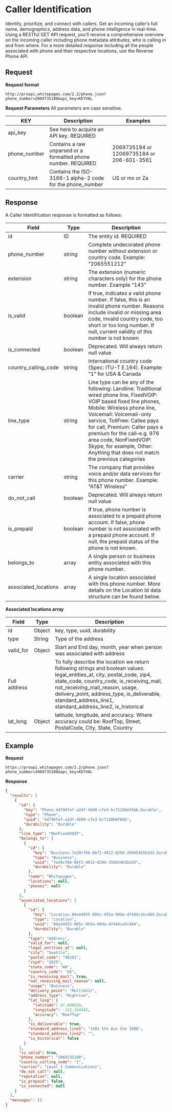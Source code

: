 # Caller Identification

Identify, prioritize, and connect with callers. Get an incoming caller’s full name, demographics, address data, and phone intelligence in real-time. Using a RESTful GET API request, you’ll receive a comprehensive overview on the incoming caller including phone metadata attributes, who is calling in and from where. For a more detailed response including all the people associated with phone and their respective locations, use the Reverse Phone API.

## Request
**Request format**

```
http://proapi.whitepages.com/2.2/phone.json?phone_number=2069735100&api_key=KEYVAL
```

**Request Parameters**
All parameters are case sensitive.

| KEY     | Description | Examples |
| ------- | ---- | ---- |
| api_key | See here to acquire an API key. REQUIRED | |
| phone_number | Contains a raw unparsed or a formatted phone number. REQUIRED | 2069735184 or 12069735184 or 206-601-3561 |
| country_hint | Contains the ISO-3166-1 alpha-2 code for the phone_number | US or mx or Za |

## Response
A Caller Identification response is formatted as follows:

| Field     | Type | Description |
| ------- | ---- | ---- |
| id | ID | The entity id. REQUIRED |
| phone_number | string | Complete undecorated phone number without extension or country code. Example: “2065551212” |
| extension | string | The extension (numeric characters only) for the phone number. Example “143”  |
| is_valid | boolean | If true, indicates a valid phone number. If false, this is an invalid phone number. Reasons include invalid or missing area code, invalid country code, too short or too long number. If null, current validity of this number is not known |
| is_connected | boolean | Deprecated. Will always return null value |
| country_calling_code | string | International country code (Spec: ITU-T E.164). Example: “1” for USA & Canada |
| line_type | string | Line type can be any of the following: Landline: Traditional wired phone line, FixedVOIP: VOIP based fixed line phones, Mobile: Wireless phone line, Voicemail: Voicemail-only service, TollFree: Callee pays for call, Premium: Caller pays a premium for the call–e.g. 976 area code, NonFixedVOIP: Skype, for example, Other: Anything that does not match the previous categories |
| carrier | string | The company that provides voice and/or data services for this phone number. Example: “AT&T Wireless” |
| do_not_call | boolean | Deprecated. Will always return null value |
| is_prepaid | boolean | If true, phone number is associated to a prepaid phone account. If false, phone number is not associated with a prepaid phone account. If null, the prepaid status of the phone is not known. |
| belongs_to | array | A single person or business entity associated with this phone number. |
| associated_locations | array | A single location associated with this phone number. More details on the Location Id data structure can be found below. |


**Associated locations array**

| Field     | Type | Description |
| ------- | ---- | ---- |
| id | Object | key, type, uuid, durability |
| type | String | Type of the address |
| valid_for | Object | Start and End day, month, year when person was associated with address |
| Full address |  | To fully describe the location we return following strings and boolean values: legal_entities_at, city, postal_code, zip4, state_code, country_code, is_receiving_mail, not_receiving_mail_reason, usage, delivery_point, address_type, is_deliverable, standard_address_line1, standard_address_line2, is_historical  |
| lat_long | Object | latitude, longitude, and accuracy. Where accuracy could be: RoofTop, Street, PostalCode, City, State, Country |


## Example
**Request**
```
https://proapi.whitepages.com/2.2/phone.json?phone_number=2069735100&api_key=KEYVAL
```

**Response**
```json
{
  "results": [
    {
      "id": {
        "key": "Phone.4d796fef-a2df-4b08-cfe3-bc7128b6f6bb.Durable",
        "type": "Phone",
        "uuid": "4d796fef-a2df-4b08-cfe3-bc7128b6f6bb",
        "durability": "Durable"
      },
      "line_type": "NonFixedVOIP",
      "belongs_to": [
        {
          "id": {
            "key": "Business.7e29cf66-8bf2-4812-829d-356654b5b3d3.Durable",
            "type": "Business",
            "uuid": "7e29cf66-8bf2-4812-829d-356654b5b3d3",
            "durability": "Durable"
          },
          "name": "Whitepages",
          "locations": null,
          "phones": null
        }
      ],
      "associated_locations": [
        {
          "id": {
            "key": "Location.88e44955-805c-455a-99da-d7444ca5c484.Durable",
            "type": "Location",
            "uuid": "88e44955-805c-455a-99da-d7444ca5c484",
            "durability": "Durable"
          },
          "type": "Address",
          "valid_for": null,
          "legal_entities_at": null,
          "city": "Seattle",
          "postal_code": "98101",
          "zip4": "2625",
          "state_code": "WA",
          "country_code": "US",
          "is_receiving_mail": true,
          "not_receiving_mail_reason": null,
          "usage": "Business",
          "delivery_point": "MultiUnit",
          "address_type": "Highrise",
          "lat_long": {
            "latitude": 47.608624,
            "longitude": -122.334442,
            "accuracy": "RoofTop"
          },
          "is_deliverable": true,
          "standard_address_line1": "1301 5th Ave Ste 1600",
          "standard_address_line2": "",
          "is_historical": false
        }
      ],
      "is_valid": true,
      "phone_number": "2069735100",
      "country_calling_code": "1",
      "carrier": "Level 3 Communications",
      "do_not_call": null,
      "reputation": null,
      "is_prepaid": false,
      "is_connected": null
    }
  ],
  "messages": []
}
```


